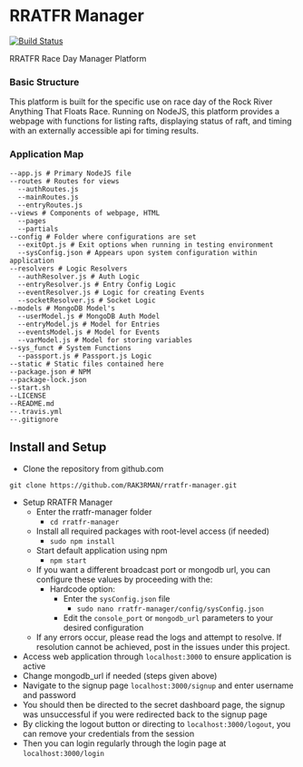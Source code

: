 # RRATFR Manager
[![Build Status](https://travis-ci.org/RAK3RMAN/rratfr-manager.svg?branch=master)](https://travis-ci.org/RAK3RMAN/rratfr-manager)

RRATFR Race Day Manager Platform

### Basic Structure
This platform is built for the specific use on race day of the Rock River Anything That Floats Race. Running on NodeJS, this platform provides a webpage with functions for listing rafts, displaying status of raft, and timing with an externally accessible api for timing results.

### Application Map
```
--app.js # Primary NodeJS file
--routes # Routes for views
  --authRoutes.js
  --mainRoutes.js
  --entryRoutes.js
--views # Components of webpage, HTML
  --pages
  --partials
--config # Folder where configurations are set
  --exitOpt.js # Exit options when running in testing environment
  --sysConfig.json # Appears upon system configuration within application
--resolvers # Logic Resolvers
  --authResolver.js # Auth Logic
  --entryResolver.js # Entry Config Logic
  --eventResolver.js # Logic for creating Events
  --socketResolver.js # Socket Logic
--models # MongoDB Model's
  --userModel.js # MongoDB Auth Model
  --entryModel.js # Model for Entries
  --eventsModel.js # Model for Events
  --varModel.js # Model for storing variables
--sys_funct # System Functions
  --passport.js # Passport.js Logic
--static # Static files contained here
--package.json # NPM 
--package-lock.json
--start.sh
--LICENSE
--README.md
--.travis.yml
--.gitignore
```

## Install and Setup
- Clone the repository from github.com
```
git clone https://github.com/RAK3RMAN/rratfr-manager.git
```
- Setup RRATFR Manager
    - Enter the rratfr-manager folder
        - `cd rratfr-manager`
    - Install all required packages with root-level access (if needed)
        - `sudo npm install`    
    - Start default application using npm
        - `npm start`
    - If you want a different broadcast port or mongodb url, you can configure these values by proceeding with the:
        - Hardcode option:
            - Enter the `sysConfig.json` file
                - `sudo nano rratfr-manager/config/sysConfig.json`
            - Edit the `console_port` or `mongodb_url` parameters to your desired configuration
    - If any errors occur, please read the logs and attempt to resolve. If resolution cannot be achieved, post in the issues under this project. 
- Access web application through `localhost:3000` to ensure application is active
- Change mongodb_url if needed (steps given above)
- Navigate to the signup page `localhost:3000/signup` and enter username and password
- You should then be directed to the secret dashboard page, the signup was unsuccessful if you were redirected back to the signup page
- By clicking the logout button or directing to `localhost:3000/logout`, you can remove your credentials from the session
- Then you can login regularly through the login page at `localhost:3000/login`
